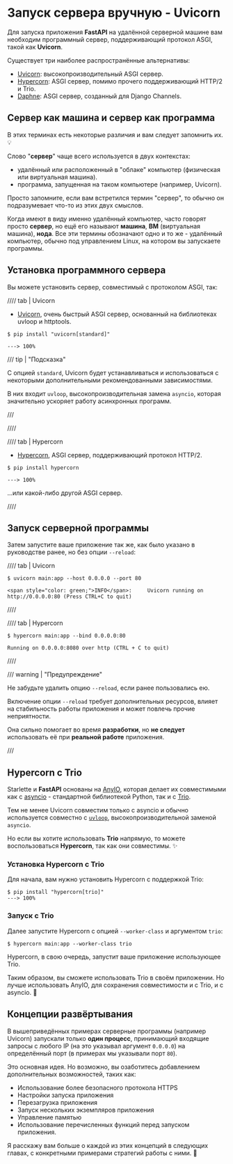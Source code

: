 # Запуск сервера вручную - Uvicorn

Для запуска приложения **FastAPI** на удалённой серверной машине вам необходим программный сервер, поддерживающий протокол ASGI, такой как **Uvicorn**.

Существует три наиболее распространённые альтернативы:

* <a href="https://www.uvicorn.org/" class="external-link" target="_blank">Uvicorn</a>: высокопроизводительный ASGI сервер.
* <a href="https://hypercorn.readthedocs.io/" class="external-link" target="_blank">Hypercorn</a>: ASGI сервер, помимо прочего поддерживающий HTTP/2 и Trio.
* <a href="https://github.com/django/daphne" class="external-link" target="_blank">Daphne</a>: ASGI сервер, созданный для Django Channels.

## Сервер как машина и сервер как программа

В этих терминах есть некоторые различия и вам следует запомнить их. 💡

Слово "**сервер**" чаще всего используется в двух контекстах:

- удалённый или расположенный в "облаке" компьютер (физическая или виртуальная машина).
- программа, запущенная на таком компьютере (например, Uvicorn).

Просто запомните, если вам встретился термин "сервер", то обычно он подразумевает что-то из этих двух смыслов.

Когда имеют в виду именно удалённый компьютер, часто говорят просто **сервер**, но ещё его называют **машина**, **ВМ** (виртуальная машина), **нода**. Все эти термины обозначают одно и то же - удалённый компьютер, обычно под управлением Linux, на котором вы запускаете программы.

## Установка программного сервера

Вы можете установить сервер, совместимый с протоколом ASGI, так:

//// tab | Uvicorn

* <a href="https://www.uvicorn.org/" class="external-link" target="_blank">Uvicorn</a>, очень быстрый ASGI сервер, основанный на библиотеках uvloop и httptools.

<div class="termy">

```console
$ pip install "uvicorn[standard]"

---> 100%
```

</div>

/// tip | "Подсказка"

С опцией `standard`, Uvicorn будет устанавливаться и использоваться с некоторыми дополнительными рекомендованными зависимостями.

В них входит `uvloop`, высокопроизводительная замена `asyncio`, которая значительно ускоряет работу асинхронных программ.

///

////

//// tab | Hypercorn

* <a href="https://github.com/pgjones/hypercorn" class="external-link" target="_blank">Hypercorn</a>, ASGI сервер, поддерживающий протокол HTTP/2.

<div class="termy">

```console
$ pip install hypercorn

---> 100%
```

</div>

...или какой-либо другой ASGI сервер.

////

## Запуск серверной программы

Затем запустите ваше приложение так же, как было указано в руководстве ранее, но без опции `--reload`:

//// tab | Uvicorn

<div class="termy">

```console
$ uvicorn main:app --host 0.0.0.0 --port 80

<span style="color: green;">INFO</span>:     Uvicorn running on http://0.0.0.0:80 (Press CTRL+C to quit)
```

</div>

////

//// tab | Hypercorn

<div class="termy">

```console
$ hypercorn main:app --bind 0.0.0.0:80

Running on 0.0.0.0:8080 over http (CTRL + C to quit)
```

</div>

////

/// warning | "Предупреждение"

Не забудьте удалить опцию `--reload`, если ранее пользовались ею.

Включение опции `--reload` требует дополнительных ресурсов, влияет на стабильность работы приложения и может повлечь прочие неприятности.

Она сильно помогает во время **разработки**, но **не следует** использовать её при **реальной работе** приложения.

///

## Hypercorn с Trio

Starlette и **FastAPI** основаны на <a href="https://anyio.readthedocs.io/en/stable/" class="external-link" target="_blank">AnyIO</a>, которая делает их совместимыми как с <a href="https://docs.python.org/3/library/asyncio-task.html" class="external-link" target="_blank">asyncio</a> - стандартной библиотекой Python, так и с <a href="https://trio.readthedocs.io/en/stable/" class="external-link" target="_blank">Trio</a>.


Тем не менее Uvicorn совместим только с asyncio и обычно используется совместно с <a href="https://github.com/MagicStack/uvloop" class="external-link" target="_blank">`uvloop`</a>, высокопроизводительной заменой `asyncio`.

Но если вы хотите использовать **Trio** напрямую, то можете воспользоваться **Hypercorn**, так как они совместимы. ✨

### Установка Hypercorn с Trio

Для начала, вам нужно установить Hypercorn с поддержкой Trio:

<div class="termy">

```console
$ pip install "hypercorn[trio]"
---> 100%
```

</div>

### Запуск с Trio

Далее запустите Hypercorn с опцией `--worker-class` и аргументом `trio`:

<div class="termy">

```console
$ hypercorn main:app --worker-class trio
```

</div>

Hypercorn, в свою очередь, запустит ваше приложение использующее Trio.

Таким образом, вы сможете использовать Trio в своём приложении. Но лучше использовать AnyIO, для сохранения совместимости и с Trio, и с asyncio. 🎉

## Концепции развёртывания

В вышеприведённых примерах серверные программы (например Uvicorn) запускали только **один процесс**, принимающий входящие запросы с любого IP (на это указывал аргумент `0.0.0.0`) на определённый порт (в примерах мы указывали порт `80`).

Это основная идея. Но возможно, вы озаботитесь добавлением дополнительных возможностей, таких как:

* Использование более безопасного протокола HTTPS
* Настройки запуска приложения
* Перезагрузка приложения
* Запуск нескольких экземпляров приложения
* Управление памятью
* Использование перечисленных функций перед запуском приложения.

Я расскажу вам больше о каждой из этих концепций в следующих главах, с конкретными примерами стратегий работы с ними. 🚀
